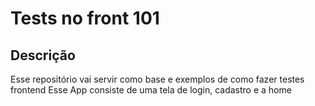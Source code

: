 # Tests no front 101

## Descrição

Esse repositório vai servir como base e exemplos de como fazer testes frontend
Esse App consiste de uma tela de login, cadastro e a home
